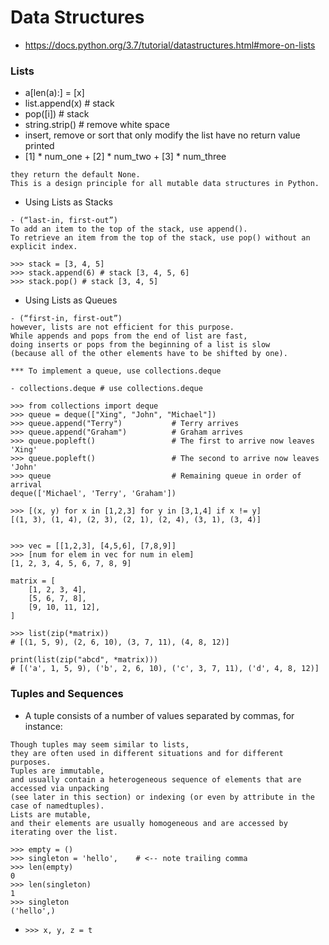# Data Structures
- https://docs.python.org/3.7/tutorial/datastructures.html#more-on-lists

### Lists
- a[len(a):] = [x]
- list.append(x) # stack
- pop([i])  # stack
- string.strip() # remove white space
- insert, remove or sort that only modify the list have no return value printed
- [1] * num_one + [2] * num_two + [3] * num_three
```
they return the default None. 
This is a design principle for all mutable data structures in Python.
```
- Using Lists as Stacks
```
- (“last-in, first-out”)
To add an item to the top of the stack, use append(). 
To retrieve an item from the top of the stack, use pop() without an explicit index.
```
```
>>> stack = [3, 4, 5]
>>> stack.append(6) # stack [3, 4, 5, 6]
>>> stack.pop() # stack [3, 4, 5]
```

- Using Lists as Queues
```
- (“first-in, first-out”)
however, lists are not efficient for this purpose. 
While appends and pops from the end of list are fast, 
doing inserts or pops from the beginning of a list is slow 
(because all of the other elements have to be shifted by one).

*** To implement a queue, use collections.deque
```
```
- collections.deque # use collections.deque

>>> from collections import deque
>>> queue = deque(["Xing", "John", "Michael"])
>>> queue.append("Terry")           # Terry arrives
>>> queue.append("Graham")          # Graham arrives
>>> queue.popleft()                 # The first to arrive now leaves
'Xing'
>>> queue.popleft()                 # The second to arrive now leaves
'John'
>>> queue                           # Remaining queue in order of arrival
deque(['Michael', 'Terry', 'Graham'])

```
```
>>> [(x, y) for x in [1,2,3] for y in [3,1,4] if x != y]
[(1, 3), (1, 4), (2, 3), (2, 1), (2, 4), (3, 1), (3, 4)]


>>> vec = [[1,2,3], [4,5,6], [7,8,9]]
>>> [num for elem in vec for num in elem]
[1, 2, 3, 4, 5, 6, 7, 8, 9]
```
```
matrix = [
    [1, 2, 3, 4],
    [5, 6, 7, 8],
    [9, 10, 11, 12],
]

>>> list(zip(*matrix))
# [(1, 5, 9), (2, 6, 10), (3, 7, 11), (4, 8, 12)]

print(list(zip("abcd", *matrix)))
# [('a', 1, 5, 9), ('b', 2, 6, 10), ('c', 3, 7, 11), ('d', 4, 8, 12)]

```
### Tuples and Sequences

- A tuple consists of a number of values separated by commas, for instance:
```
Though tuples may seem similar to lists, 
they are often used in different situations and for different purposes. 
Tuples are immutable, 
and usually contain a heterogeneous sequence of elements that are accessed via unpacking 
(see later in this section) or indexing (or even by attribute in the case of namedtuples). 
Lists are mutable, 
and their elements are usually homogeneous and are accessed by iterating over the list.
```
```
>>> empty = ()
>>> singleton = 'hello',    # <-- note trailing comma
>>> len(empty)
0
>>> len(singleton)
1
>>> singleton
('hello',)
```
- ```>>> x, y, z = t```
